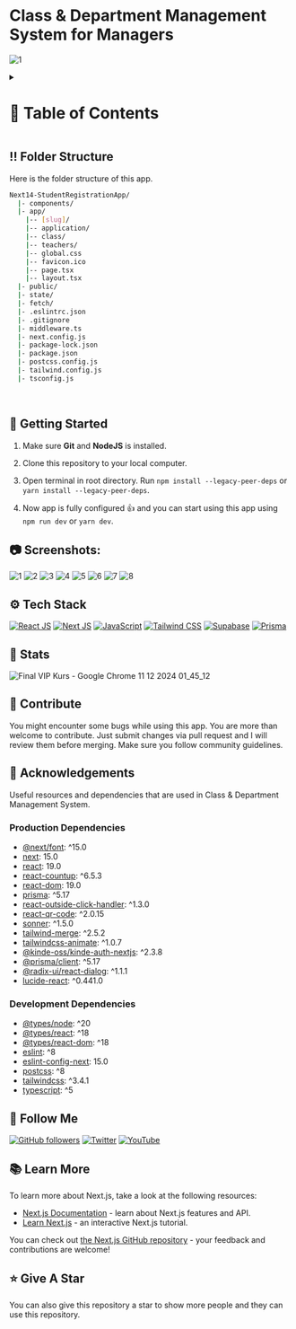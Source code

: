 <a name="readme-top"></a>

# Class & Department Management System for Managers

![1](https://github.com/user-attachments/assets/7398a9f9-893e-4d08-a7b1-3237cd847526)


<!-- Table of Contents -->
<details>

<summary>

# :notebook_with_decorative_cover: Table of Contents

</summary>

- [Folder Structure](#bangbang-folder-structure)
- [Getting Started](#toolbox-getting-started)
- [Screenshots](#camera-screenshots)
- [Tech Stack](#gear-tech-stack)
- [Stats](#wrench-stats)
- [Contribute](#raised_hands-contribute)
- [Acknowledgements](#gem-acknowledgements)
- [Follow Me](#rocket-follow-me)
- [Learn More](#books-learn-more)
- [Give A Star](#star-give-a-star)

</details>

## :bangbang: Folder Structure

Here is the folder structure of this app.

```bash
Next14-StudentRegistrationApp/
  |- components/
  |- app/
    |-- [slug]/
    |-- application/
    |-- class/
    |-- teachers/
    |-- global.css
    |-- favicon.ico
    |-- page.tsx
    |-- layout.tsx
  |- public/
  |- state/
  |- fetch/
  |- .eslintrc.json
  |- .gitignore
  |- middleware.ts
  |- next.config.js
  |- package-lock.json
  |- package.json
  |- postcss.config.js
  |- tailwind.config.js
  |- tsconfig.js
```

<br />

## :toolbox: Getting Started

1. Make sure **Git** and **NodeJS** is installed.

2. Clone this repository to your local computer.

3. Open terminal in root directory. Run `npm install --legacy-peer-deps` or `yarn install --legacy-peer-deps`.

4. Now app is fully configured 👍 and you can start using this app using `npm run dev` or `yarn dev`.

## :camera: Screenshots:

![1](https://github.com/user-attachments/assets/6b25960e-f802-4fec-80bf-d5362401aa26)
![2](https://github.com/user-attachments/assets/69c9c6f5-e255-4fae-8753-ccea05e278b6)
![3](https://github.com/user-attachments/assets/5c86b6c1-a3ee-4d8d-8828-75931ed041e3)
![4](https://github.com/user-attachments/assets/356a3ef3-2ac6-413e-8b74-2dcd4b6ebe6f)
![5](https://github.com/user-attachments/assets/0caadda1-ba29-40a7-8b42-aae49b383764)
![6](https://github.com/user-attachments/assets/7b8444c0-548a-4f1b-a287-bed60eecd9fe)
![7](https://github.com/user-attachments/assets/1b8bc7f2-2c08-46d8-9ad8-78c258ec352e)
![8](https://github.com/user-attachments/assets/136da624-a01d-4f41-9e9c-1510dbee7c03)



## :gear: Tech Stack

[![React JS](https://skillicons.dev/icons?i=react "React JS")](https://react.dev/ "React JS") [![Next JS](https://skillicons.dev/icons?i=next "Next JS")](https://nextjs.org/ "Next JS") [![JavaScript](https://skillicons.dev/icons?i=ts "Typescript")](https://developer.mozilla.org/en-US/docs/Web/Typescript "Typescript") [![Tailwind CSS](https://skillicons.dev/icons?i=tailwind "Tailwind CSS")](https://tailwindcss.com/ "Tailwind CSS") [![Supabase](https://skillicons.dev/icons?i=supabase "Supabase")](https://supabase.com/) [![Prisma](https://skillicons.dev/icons?i=prisma "Prisma")](https://www.prisma.io/)

## :wrench: Stats

![Final VIP Kurs - Google Chrome 11 12 2024 01_45_12](https://github.com/user-attachments/assets/b8aa3af4-4ee9-4b49-b6fa-748b891276fd)


## :raised_hands: Contribute

You might encounter some bugs while using this app. You are more than welcome to contribute. Just submit changes via pull request and I will review them before merging. Make sure you follow community guidelines.

## :gem: Acknowledgements

Useful resources and dependencies that are used in Class & Department Management System.

### Production Dependencies

- [@next/font](https://www.npmjs.com/package/@next/font): ^15.0
- [next](https://www.npmjs.com/package/next): 15.0
- [react](https://www.npmjs.com/package/react): 19.0
- [react-countup](https://www.npmjs.com/package/react-countup): ^6.5.3
- [react-dom](https://www.npmjs.com/package/react-dom): 19.0
- [prisma](https://www.npmjs.com/package/lucide-react): ^5.17
- [react-outside-click-handler](https://www.npmjs.com/package/lucide-react): ^1.3.0
- [react-qr-code](https://www.npmjs.com/package/lucide-react): ^2.0.15
- [sonner](https://www.npmjs.com/package/lucide-react): ^1.5.0
- [tailwind-merge](https://www.npmjs.com/package/lucide-react): ^2.5.2
- [tailwindcss-animate](https://www.npmjs.com/package/lucide-react): ^1.0.7
- [@kinde-oss/kinde-auth-nextjs](https://www.npmjs.com/package/lucide-react): ^2.3.8
- [@prisma/client](https://www.npmjs.com/package/lucide-react): ^5.17
- [@radix-ui/react-dialog](https://www.npmjs.com/package/lucide-react): ^1.1.1
- [lucide-react](https://www.npmjs.com/package/lucide-react): ^0.441.0

### Development Dependencies

- [@types/node](https://www.typescriptlang.org/): ^20
- [@types/react](https://www.typescriptlang.org/): ^18
- [@types/react-dom](https://www.typescriptlang.org/): ^18
- [eslint](https://www.npmjs.com/package/eslint): ^8
- [eslint-config-next](https://www.npmjs.com/package/eslint-config-next): 15.0
- [postcss](https://www.npmjs.com/package/postcss): ^8
- [tailwindcss](https://www.npmjs.com/package/tailwindcss): ^3.4.1
- [typescript](https://www.typescriptlang.org/): ^5


## :rocket: Follow Me

[![GitHub followers](https://img.shields.io/github/followers/seyitbugraerden?style=social&label=Follow&maxAge=2592000)](https://github.com/seyitbugraerden "Follow Me")
[![Twitter](https://img.shields.io/twitter/url?style=social&url=https://x.com/bugrakisisi)](https://twitter.com/intent/tweet?text=Wow:&url=https%3A%2F%2Fgithub.com%2Fsanidhyy%2Fmodern-portfolio "Tweet")
[![YouTube](https://img.shields.io/badge/YouTube-FF0000?style=for-the-badge&logo=youtube&logoColor=white)](https://www.youtube.com/@SfenksMotovlog "Subscribe my Channel")

## :books: Learn More

To learn more about Next.js, take a look at the following resources:

- [Next.js Documentation](https://nextjs.org/docs) - learn about Next.js features and API.
- [Learn Next.js](https://nextjs.org/learn) - an interactive Next.js tutorial.

You can check out [the Next.js GitHub repository](https://github.com/vercel/next.js/) - your feedback and contributions are welcome!


## :star: Give A Star

You can also give this repository a star to show more people and they can use this repository.

